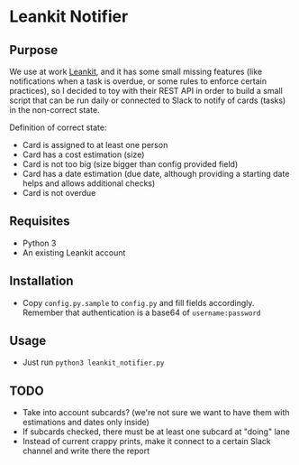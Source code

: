 # Leankit Notifier

## Purpose

We use at work [Leankit](https://leankit.com/), and it has some small missing features (like notifications when a task is overdue, or some rules to enforce certain practices), so I decided to toy with their REST API in order to build a small script that can be run daily or connected to Slack to notify of cards (tasks) in the non-correct state.

Definition of correct state:
- Card is assigned to at least one person
- Card has a cost estimation (size)
- Card is not too big (size bigger than config provided field)
- Card has a date estimation (due date, although providing a starting date helps and allows additional checks)
- Card is not overdue


## Requisites

- Python 3
- An existing Leankit account

## Installation

- Copy `config.py.sample` to `config.py` and fill fields accordingly. Remember that authentication is a base64 of `username:password`

## Usage

- Just run `python3 leankit_notifier.py`

## TODO

- Take into account subcards? (we're not sure we want to have them with estimations and dates only inside)
- If subcards checked, there must be at least one subcard at "doing" lane
- Instead of current crappy prints, make it connect to a certain Slack channel and write there the report
